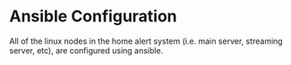 # Ansible Configuration

All of the linux nodes in the home alert system (i.e. main server, streaming server, etc), are configured using ansible.
